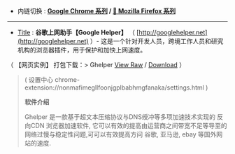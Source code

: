 - 内链切换 : **[Google Chrome 系列](https://github.com/taoste/Hello-World/tree/master/Tools/Google%20Chrome) / 
[🦊 Mozilla Firefox 系列](https://github.com/taoste/Hello-World/tree/master/Tools/Mozilla%20Firefox)**

--------------------------------------------

- [Title](https://taoste.github.io/Hello-World/Tools/Google%20Chrome/Chrome插件（CRX文件）/Chrome%20插件：谷歌上网助手/Ghelper/index.html) : **谷歌上网助手【Google Helper】** （ [http://googlehelper.net](http://googlehelper.net) ）- 这是一个针对开发人员，跨境工作人员和研究机构的浏览器插件，用于保护和加快上网速度。

（ 【网页实例】 打包下载：> Ghelper [View Raw](
https://github.com/taoste/Hello-World/blob/master/Tools/Google%20Chrome/Chrome插件（CRX文件）/Chrome%20插件：谷歌上网助手/Ghelper/Ghelper-master.zip) / [Download](
https://github.com/taoste/Hello-World/blob/master//Tools/Google%20Chrome/Chrome插件（CRX文件）/Chrome%20插件：谷歌上网助手/Ghelper/Ghelper-master.zip?raw=true) ）

>( 设置中心 chrome-extension://nonmafimegllfoonjgplbabhmgfanaka/settings.html )
>
> **软件介绍**
> 
> Ghelper 是一款基于超文本压缩协议与DNS绶冲等多项加速技术实现的 反向CDN 浏览器加速软件, 它可以有效的提高由运营商之间带宽不足等导至的网络过慢与稳定性问题,可可以有效提高方问 谷歌, 亚马逊, ebay 等国外网站的速度.
